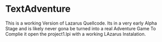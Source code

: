 # TextAdventure
This is a working Version of Lazarus Quellcode.
Its in a very early Alpha Stage and is likely never gona be turned into a real Adventure Game
To Complie it open the project1.lpi with a working LAzarus Instalation.
